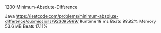 1200-Minimum-Absolute-Difference


Java
https://leetcode.com/problems/minimum-absolute-difference/submissions/923095969/
Runtime
18 ms
Beats
88.82%
Memory
53.6 MB
Beats
17.11%

